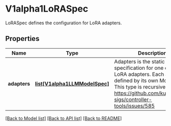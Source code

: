 # V1alpha1LoRASpec

LoRASpec defines the configuration for LoRA adapters.
## Properties
Name | Type | Description | Notes
------------ | ------------- | ------------- | -------------
**adapters** | [**list[V1alpha1LLMModelSpec]**](V1alpha1LLMModelSpec.md) | Adapters is the static specification for one or more LoRA adapters. Each adapter is defined by its own ModelSpec. This type is recursive https://github.com/kubernetes-sigs/controller-tools/issues/585 | [optional] 

[[Back to Model list]](../README.md#documentation-for-models) [[Back to API list]](../README.md#documentation-for-api-endpoints) [[Back to README]](../README.md)


